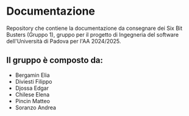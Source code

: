 # Documentazione
Repository che contiene la documentazione da consegnare dei Six Bit Busters (Gruppo 1), gruppo per il progetto di Ingegneria del software dell'Università di Padova per l'AA 2024/2025.
## Il gruppo è composto da:
- Bergamin Elia
- Diviesti Filippo
- Djossa Edgar
- Chilese Elena
- Pincin Matteo
- Soranzo Andrea
